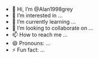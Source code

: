 - 👋 Hi, I’m @Alan1998grey
- 👀 I’m interested in ...
- 🌱 I’m currently learning ...
- 💞️ I’m looking to collaborate on ...
- 📫 How to reach me ...
- 😄 Pronouns: ...
- ⚡ Fun fact: ...

<!---
Alan1998grey/Alan1998grey is a ✨ special ✨ repository because its `README.md` (this file) appears on your GitHub profile.
You can click the Preview link to take a look at your changes.
--->
